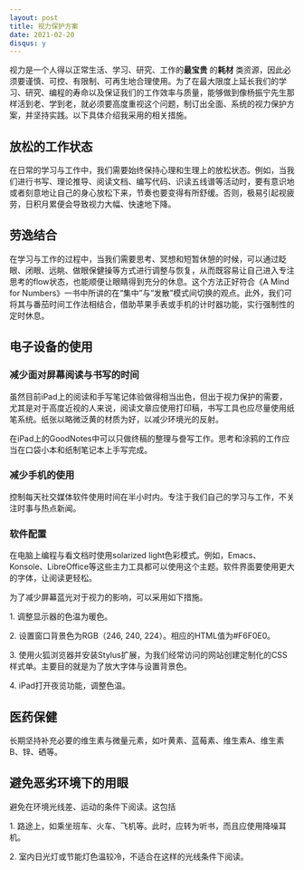 ```yaml
---
layout: post
title: 视力保护方案
date: 2021-02-20
disqus: y
---
```


视力是一个人得以正常生活、学习、研究、工作的**最宝贵** 的**耗材** 类资源，因此必须要谨慎、可控、有限制、可再生地合理使用。为了在最大限度上延长我们的学习、研究、编程的寿命以及保证我们的工作效率与质量，能够做到像杨振宁先生那样活到老、学到老，就必须要高度重视这个问题，制订出全面、系统的视力保护方案，并坚持实践。以下具体介绍我采用的相关措施。

## 放松的工作状态

在日常的学习与工作中，我们需要始终保持心理和生理上的放松状态。例如，当我们进行书写、理论推导、阅读文档、编写代码、识读五线谱等活动时，要有意识地或者刻意地让自己的身心放松下来，节奏也要变得有所舒缓。否则，极易引起视疲劳，日积月累便会导致视力大幅、快速地下降。

## 劳逸结合

在学习与工作的过程中，当我们需要思考、冥想和短暂休憩的时候，可以通过眨眼、闭眼、远眺、做眼保健操等方式进行调整与恢复，从而既容易让自己进入专注思考的flow状态，也能顺便让眼睛得到充分的休息。这个方法正好符合《A Mind for Numbers》一书中所讲的在“集中”与“发散”模式间切换的观点。此外，我们可将其与番茄时间工作法相结合，借助苹果手表或手机的计时器功能，实行强制性的定时休息。

## 电子设备的使用

### 减少面对屏幕阅读与书写的时间

虽然目前iPad上的阅读和手写笔记体验做得相当出色，但出于视力保护的需要，尤其是对于高度近视的人来说，阅读文章应使用打印稿，书写工具也应尽量使用纸笔系统。纸张以略微泛黄的材质为好，以减少环境光的反射。

在iPad上的GoodNotes中可以只做终稿的整理与誊写工作。思考和涂鸦的工作应当在口袋小本和纸制笔记本上手写完成。

### 减少手机的使用

控制每天社交媒体软件使用时间在半小时内。专注于我们自己的学习与工作，不关注时事与热点新闻。

### 软件配置

在电脑上编程与看文档时使用solarized light色彩模式。例如，Emacs、Konsole、LibreOffice等这些主力工具都可以使用这个主题。软件界面要使用更大的字体，让阅读更轻松。

为了减少屏幕蓝光对于视力的影响，可以采用如下措施。

1\. 调整显示器的色温为暖色。

2\. 设置窗口背景色为RGB（246, 240, 224）。相应的HTML值为#F6F0E0。

3\. 使用火狐浏览器并安装Stylus扩展，为我们经常访问的网站创建定制化的CSS样式单。主要目的就是为了放大字体与设置背景色。

4\. iPad打开夜览功能，调整色温。

## 医药保健

长期坚持补充必要的维生素与微量元素，如叶黄素、蓝莓素、维生素A、维生素B、锌、硒等。

## 避免恶劣环境下的用眼

避免在环境光线差、运动的条件下阅读。这包括

1\. 路途上，如乘坐班车、火车、飞机等。此时，应转为听书，而且应使用降噪耳机。

2\. 室内日光灯或节能灯色温较冷，不适合在这样的光线条件下阅读。
